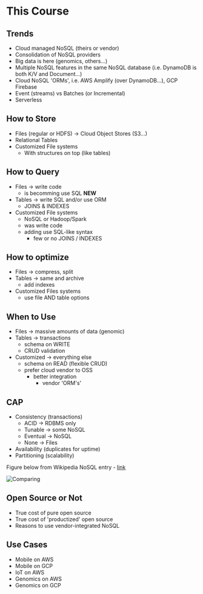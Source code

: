 # This Course

## Trends
 - Cloud managed NoSQL (theirs or vendor)
 - Consolidation of NoSQL providers
 - Big data is here (genomics, others...)
 - Multiple NoSQL features in the same NoSQL database (i.e. DynamoDB is both K/V and Document...)
 - Cloud NoSQL 'ORMs', i.e. AWS Amplify (over DynamoDB...), GCP Firebase
 - Event (streams) vs Batches (or Incremental)
 - Serverless

 ## How to Store
 - Files (regular or HDFS)
    -> Cloud Object Stores (S3...)
 - Relational Tables
 - Customized File systems
    - With structures on top (like tables)

 ## How to Query
 - Files -> write code
    - is becomming use SQL **NEW**
 - Tables -> write SQL and/or use ORM
    - JOINS & INDEXES
 - Customized File systems
    - NoSQL or Hadoop/Spark
    - was write code
    - adding use SQL-like syntax
        - few or no JOINS / INDEXES

## How to optimize
 - Files -> compress, split
 - Tables -> same and archive
    - add indexes
 - Customized Files systems
    - use file AND table options

## When to Use
 - Files -> massive amounts of data (genomic)
 - Tables -> transactions
    - schema on WRITE
    - CRUD validation
 - Customized -> everything else
    - schema on READ (flexible CRUD)
    - prefer cloud vendor to OSS
        - better integration 
            - vendor 'ORM's'

## CAP
 - Consistency (transactions)
    - ACID -> RDBMS only
    - Tunable -> some NoSQL
    - Eventual -> NoSQL
    - None -> Files
 - Availability (duplicates for uptime)
 - Partitioning (scalability)


Figure below from Wikipedia NoSQL entry - [link](https://en.wikipedia.org/wiki/NoSQL)

 ![Comparing](https://github.com/lynnlangit/learning-nosql/blob/master/0_Comparisons/noSQL-performance.png)

## Open Source or Not
- True cost of pure open source
- True cost of 'productized' open source
- Reasons to use vendor-integrated NoSQL

## Use Cases
- Mobile on AWS
- Mobile on GCP
- IoT on AWS
- Genomics on AWS
- Genomics on GCP
